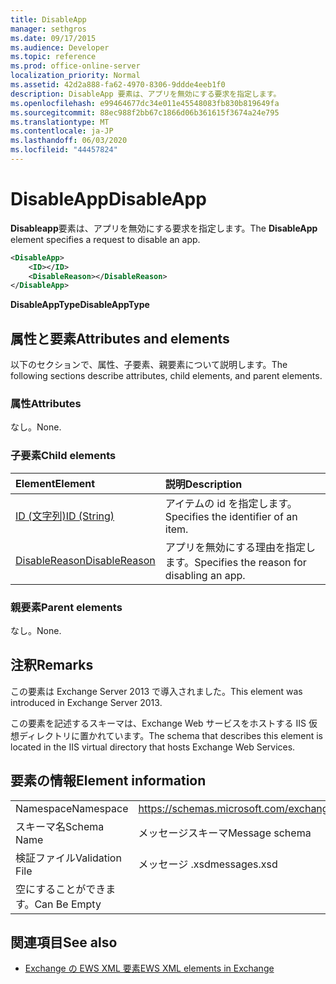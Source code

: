 ```yaml
---
title: DisableApp
manager: sethgros
ms.date: 09/17/2015
ms.audience: Developer
ms.topic: reference
ms.prod: office-online-server
localization_priority: Normal
ms.assetid: 42d2a888-fa62-4970-8306-9ddde4eeb1f0
description: DisableApp 要素は、アプリを無効にする要求を指定します。
ms.openlocfilehash: e99464677dc34e011e45548083fb830b819649fa
ms.sourcegitcommit: 88ec988f2bb67c1866d06b361615f3674a24e795
ms.translationtype: MT
ms.contentlocale: ja-JP
ms.lasthandoff: 06/03/2020
ms.locfileid: "44457824"
---
```

# <a name="disableapp"></a><span data-ttu-id="26ef5-103">DisableApp</span><span class="sxs-lookup"><span data-stu-id="26ef5-103">DisableApp</span></span>

<span data-ttu-id="26ef5-104">**Disableapp**要素は、アプリを無効にする要求を指定します。</span><span class="sxs-lookup"><span data-stu-id="26ef5-104">The **DisableApp** element specifies a request to disable an app.</span></span> 
  
```XML
<DisableApp>
    <ID></ID>
    <DisableReason></DisableReason>
</DisableApp>
```

 <span data-ttu-id="26ef5-105">**DisableAppType**</span><span class="sxs-lookup"><span data-stu-id="26ef5-105">**DisableAppType**</span></span>
## <a name="attributes-and-elements"></a><span data-ttu-id="26ef5-106">属性と要素</span><span class="sxs-lookup"><span data-stu-id="26ef5-106">Attributes and elements</span></span>

<span data-ttu-id="26ef5-107">以下のセクションで、属性、子要素、親要素について説明します。</span><span class="sxs-lookup"><span data-stu-id="26ef5-107">The following sections describe attributes, child elements, and parent elements.</span></span>
  
### <a name="attributes"></a><span data-ttu-id="26ef5-108">属性</span><span class="sxs-lookup"><span data-stu-id="26ef5-108">Attributes</span></span>

<span data-ttu-id="26ef5-109">なし。</span><span class="sxs-lookup"><span data-stu-id="26ef5-109">None.</span></span>
  
### <a name="child-elements"></a><span data-ttu-id="26ef5-110">子要素</span><span class="sxs-lookup"><span data-stu-id="26ef5-110">Child elements</span></span>

|<span data-ttu-id="26ef5-111">**Element**</span><span class="sxs-lookup"><span data-stu-id="26ef5-111">**Element**</span></span>|<span data-ttu-id="26ef5-112">**説明**</span><span class="sxs-lookup"><span data-stu-id="26ef5-112">**Description**</span></span>|
|:-----|:-----|
|[<span data-ttu-id="26ef5-113">ID (文字列)</span><span class="sxs-lookup"><span data-stu-id="26ef5-113">ID (String)</span></span>](id-string.md) <br/> |<span data-ttu-id="26ef5-114">アイテムの id を指定します。</span><span class="sxs-lookup"><span data-stu-id="26ef5-114">Specifies the identifier of an item.</span></span>  <br/> |
|[<span data-ttu-id="26ef5-115">DisableReason</span><span class="sxs-lookup"><span data-stu-id="26ef5-115">DisableReason</span></span>](disablereason.md) <br/> |<span data-ttu-id="26ef5-116">アプリを無効にする理由を指定します。</span><span class="sxs-lookup"><span data-stu-id="26ef5-116">Specifies the reason for disabling an app.</span></span>  <br/> |
   
### <a name="parent-elements"></a><span data-ttu-id="26ef5-117">親要素</span><span class="sxs-lookup"><span data-stu-id="26ef5-117">Parent elements</span></span>

<span data-ttu-id="26ef5-118">なし。</span><span class="sxs-lookup"><span data-stu-id="26ef5-118">None.</span></span>
  
## <a name="remarks"></a><span data-ttu-id="26ef5-119">注釈</span><span class="sxs-lookup"><span data-stu-id="26ef5-119">Remarks</span></span>

<span data-ttu-id="26ef5-120">この要素は Exchange Server 2013 で導入されました。</span><span class="sxs-lookup"><span data-stu-id="26ef5-120">This element was introduced in Exchange Server 2013.</span></span>
  
<span data-ttu-id="26ef5-121">この要素を記述するスキーマは、Exchange Web サービスをホストする IIS 仮想ディレクトリに置かれています。</span><span class="sxs-lookup"><span data-stu-id="26ef5-121">The schema that describes this element is located in the IIS virtual directory that hosts Exchange Web Services.</span></span>
  
## <a name="element-information"></a><span data-ttu-id="26ef5-122">要素の情報</span><span class="sxs-lookup"><span data-stu-id="26ef5-122">Element information</span></span>

|||
|:-----|:-----|
|<span data-ttu-id="26ef5-123">Namespace</span><span class="sxs-lookup"><span data-stu-id="26ef5-123">Namespace</span></span>  <br/> |https://schemas.microsoft.com/exchange/services/2006/messages  <br/> |
|<span data-ttu-id="26ef5-124">スキーマ名</span><span class="sxs-lookup"><span data-stu-id="26ef5-124">Schema Name</span></span>  <br/> |<span data-ttu-id="26ef5-125">メッセージスキーマ</span><span class="sxs-lookup"><span data-stu-id="26ef5-125">Message schema</span></span>  <br/> |
|<span data-ttu-id="26ef5-126">検証ファイル</span><span class="sxs-lookup"><span data-stu-id="26ef5-126">Validation File</span></span>  <br/> |<span data-ttu-id="26ef5-127">メッセージ .xsd</span><span class="sxs-lookup"><span data-stu-id="26ef5-127">messages.xsd</span></span>  <br/> |
|<span data-ttu-id="26ef5-128">空にすることができます。</span><span class="sxs-lookup"><span data-stu-id="26ef5-128">Can Be Empty</span></span>  <br/> ||
   
## <a name="see-also"></a><span data-ttu-id="26ef5-129">関連項目</span><span class="sxs-lookup"><span data-stu-id="26ef5-129">See also</span></span>

- [<span data-ttu-id="26ef5-130">Exchange の EWS XML 要素</span><span class="sxs-lookup"><span data-stu-id="26ef5-130">EWS XML elements in Exchange</span></span>](ews-xml-elements-in-exchange.md)

